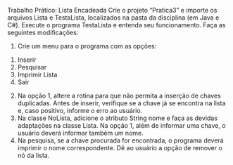 Trabalho Prático: Lista Encadeada
Crie o projeto “Pratica3” e importe os arquivos Lista e TestaLista, localizados na pasta da
disciplina (em Java e C#). Execute o programa TestaLista e entenda seu funcionamento.
Faça as seguintes modificações:
1. Crie um menu para o programa com as opções:
1) Inserir
2) Pesquisar
3) Imprimir Lista
4) Sair
2. Na opção 1, altere a rotina para que não permita a inserção de chaves duplicadas.
Antes de inserir, verifique se a chave já se encontra na lista e, caso positivo, informe o
erro ao usuário.
3. Na classe NoLista, adicione o atributo String nome e faça as devidas adaptações na
classe Lista. Na opção 1, além de informar uma chave, o usuário deverá informar
também um nome.
4. Na pesquisa, se a chave procurada for encontrada, o programa deverá imprimir o
nome correspondente. Dê ao usuário a opção de remover o nó da lista.